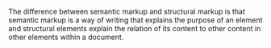 The difference between semantic markup and structural markup is that semantic markup is a way of writing that explains the purpose of an element and structural elements explain the relation of its content to other content in other elements within a document. 